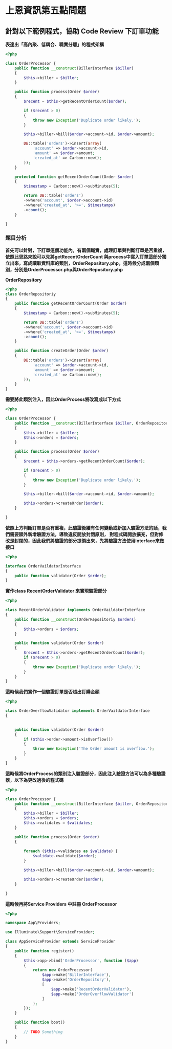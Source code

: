 # 上恩資訊第五點問題

## 針對以下範例程式，協助 Code Review 下訂單功能
**表達出「高內聚、低耦合、職責分離」的程式架構**

```php
<?php

class OrderProcessor {
    public function __construct(BillerInterface $biller)
    {
        $this->biller = $biller;
    }

    public function process(Order $order)
    {
        $recent = $this->getRecentOrderCount($order);

        if ($recent > 0)
        {
            throw new Exception('Duplicate order likely.');
        }

        $this->biller->bill($order->account->id, $order->amount);

        DB::table('orders')->insert(array(
            'account' => $order->account->id,
            'amount' => $order->amount;
            'created_at' => Carbon::now();
        ));
    }

    protected function getRecentOrderCount(Order $order)
    {
        $timestamp = Carbon::now()->subMinutes(5);

        return DB::table('orders')
        ->where('account', $order->account->id)
        ->where('created_at', '>=', $timestamps)
        ->count();
    }

}

```

### 題目分析

**首先可以針對，下訂單這個功能內，有兩個職責，處理訂單與判斷訂單是否重複，
依照此思路來說可以先將getRecentOrderCount 與process中寫入訂單這部分獨立出來，寫成讀取資料庫的類別，OrderRepository.php，這時候分成兩個類別，分別是OrderProcessor.php與OrderRepository.php**

**OrderRepository**

```php
<?php
class OrderRepositoriy 
{
    public function getRecentOrderCount(Order $order)
    {
        $timestamp = Carbon::now()->subMinutes(5);

        return DB::table('orders')
        ->where('account', $order->account->id)
        ->where('created_at', '>=', $timestamps)
        ->count();
    }

    public function createOrder(Order $order) 
    {
        DB::table('orders')->insert(array(
            'account' => $order->account->id,
            'amount' => $order->amount;
            'created_at' => Carbon::now();
        ));
    }
}


```
**需要將此類別注入，因此OrderProcess將改寫成以下方式**

```php
<?php

class OrderProcessor {
    public function __construct(BillerInterface $biller, OrderRepositoriy $orders)
    {
        $this->biller = $biller;
        $this->orders = $orders;
    }

    public function process(Order $order)
    {
        $recent = $this->orders->getRecentOrderCount($order);

        if ($recent > 0)
        {
            throw new Exception('Duplicate order likely.');
        }

        $this->biller->bill($order->account->id, $order->amount);

        $this->orders->createOrder($order);
    }

}
```

**依照上方判斷訂單是否有重複，此驗證後續有任何變動或新加入驗證方法的話，我們需要額外新增驗證方法，導致違反開放封閉原則，
對程式碼開放擴充，但對修改是封閉的，因此我們將驗證的部分提領出來，先將驗證方法使用Interface來做接口**

```php
<?php

interface OrderVaildatorInterface
{
    public function validator(Order $order);
}
```

**實作class RecentOrderValidator 來實現驗證部分**

```php
<?php

class RecentOrderValidator implements OrderVaildatorInterface
{
    public function __construct(OrderRepositoriy $orders)
    {
        $this->orders = $orders;
    }

    public function validator(Order $order)
    {
        $recent = $this->orders->getRecentOrderCount($order);
        if ($recent > 0)
        {
            throw new Exception('Duplicate order likely.');
        }
    }
}

```

**這時候我們實作一個驗證訂單是否超出訂購金額**

```php
<?php

class OrderOverflowValidator implements OrderVaildatorInterface
{
 

    public function validator(Order $order)
    {
        if ($this->order->amount->isOverflow())
        {
            throw new Exception('The Order amount is overflow.');
        }
    }
}
```

**這時候將OrderProcess的類別注入驗證部分，因此注入驗證方法可以為多種驗證器，以下為更改過後的程式碼**

```php
<?php

class OrderProcessor {
    public function __construct(BillerInterface $biller, OrderRepositoriy $orders, array $validates = [])
    {
        $this->biller = $biller;
        $this->orders = $orders;
        $this->validates = $validates;
    }

    public function process(Order $order)
    {
        
        foreach ($this->validates as $validate) {
            $validate->validate($order);
        }

        $this->biller->bill($order->account->id, $order->amount);

        $this->orders->createOrder($order);
    }

}
```

**這時候再將Service Providers 中註冊 OrderProcessor**

```php
<?php

namespace App\Providers;

use Illuminate\Support\ServiceProvider;

class AppServiceProvider extends ServiceProvider
{
    public function register()
    {
        $this->app->bind('OrderProcessor', function ($app) 
        {
            return new OrderProcessor(
                $app->make('BillerInterface'),
                $app->make('OrderRepository'),
                [
                    $app->make('RecentOrderValidator'),
                    $app->make('OrderOverflowValidator')
                ]
            );
        });
    }

    public function boot()
    {
        // TODO Something
    }
}
```